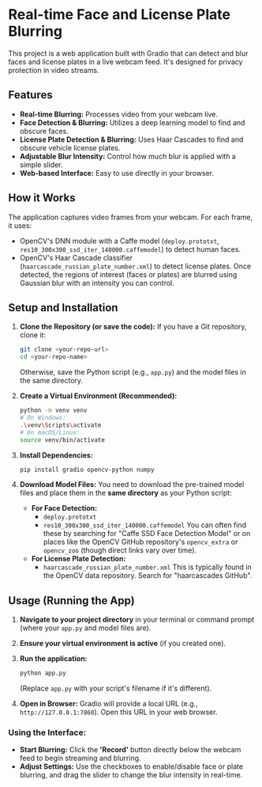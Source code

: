 # Real-time Face and License Plate Blurring

This project is a web application built with Gradio that can detect and blur faces and license plates in a live webcam feed. It's designed for privacy protection in video streams.

## Features

* **Real-time Blurring:** Processes video from your webcam live.
* **Face Detection & Blurring:** Utilizes a deep learning model to find and obscure faces.
* **License Plate Detection & Blurring:** Uses Haar Cascades to find and obscure vehicle license plates.
* **Adjustable Blur Intensity:** Control how much blur is applied with a simple slider.
* **Web-based Interface:** Easy to use directly in your browser.

## How it Works

The application captures video frames from your webcam. For each frame, it uses:
* OpenCV's DNN module with a Caffe model (`deploy.prototxt`, `res10_300x300_ssd_iter_140000.caffemodel`) to detect human faces.
* OpenCV's Haar Cascade classifier (`haarcascade_russian_plate_number.xml`) to detect license plates.
Once detected, the regions of interest (faces or plates) are blurred using Gaussian blur with an intensity you can control.

## Setup and Installation

1.  **Clone the Repository (or save the code):**
    If you have a Git repository, clone it:
    ```bash
    git clone <your-repo-url>
    cd <your-repo-name>
    ```
    Otherwise, save the Python script (e.g., `app.py`) and the model files in the same directory.

2.  **Create a Virtual Environment (Recommended):**
    ```bash
    python -m venv venv
    # On Windows:
    .\venv\Scripts\activate
    # On macOS/Linux:
    source venv/bin/activate
    ```

3.  **Install Dependencies:**
    ```bash
    pip install gradio opencv-python numpy
    ```

4.  **Download Model Files:**
    You need to download the pre-trained model files and place them in the **same directory** as your Python script:
    * **For Face Detection:**
        * `deploy.prototxt`
        * `res10_300x300_ssd_iter_140000.caffemodel`
        You can often find these by searching for "Caffe SSD Face Detection Model" or on places like the OpenCV GitHub repository's `opencv_extra` or `opencv_zoo` (though direct links vary over time).
    * **For License Plate Detection:**
        * `haarcascade_russian_plate_number.xml`
        This is typically found in the OpenCV data repository. Search for "haarcascades GitHub".

## Usage (Running the App)

1.  **Navigate to your project directory** in your terminal or command prompt (where your `app.py` and model files are).
2.  **Ensure your virtual environment is active** (if you created one).
3.  **Run the application:**
    ```bash
    python app.py
    ```
    (Replace `app.py` with your script's filename if it's different).

4.  **Open in Browser:** Gradio will provide a local URL (e.g., `http://127.0.0.1:7860`). Open this URL in your web browser.

### Using the Interface:

* **Start Blurring:** Click the **'Record'**  button directly below the webcam feed to begin streaming and blurring.
* **Adjust Settings:** Use the checkboxes to enable/disable face or plate blurring, and drag the slider to change the blur intensity in real-time.
